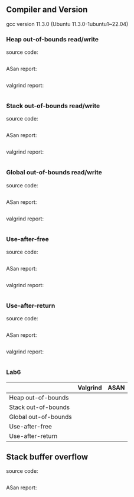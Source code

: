 ## Compiler and Version
gcc version 11.3.0 (Ubuntu 11.3.0-1ubuntu1~22.04)


### Heap out-of-bounds read/write
source code:
```
```
ASan report:
```
```
valgrind report:
```
```


### Stack out-of-bounds read/write
source code:
```
```
ASan report:
```
```
valgrind report:
```
```


### Global out-of-bounds read/write
source code:
```
```
ASan report:
```
```
valgrind report:
```
```


### Use-after-free
source code:
```
```
ASan report:
```
```
valgrind report:
```
```


### Use-after-return
source code:
```
```
ASan report:
```
```
valgrind report:
```
```


### Lab6
|                      | Valgrind | ASAN |
|        -------       |    --    |  --  |
| Heap out-of-bounds   |          |      |
| Stack out-of-bounds  |          |      |
| Global out-of-bounds |          |      |
| Use-after-free       |          |      |
| Use-after-return     |          |      |


## Stack buffer overflow
source code:
```
```
ASan report:
```
```